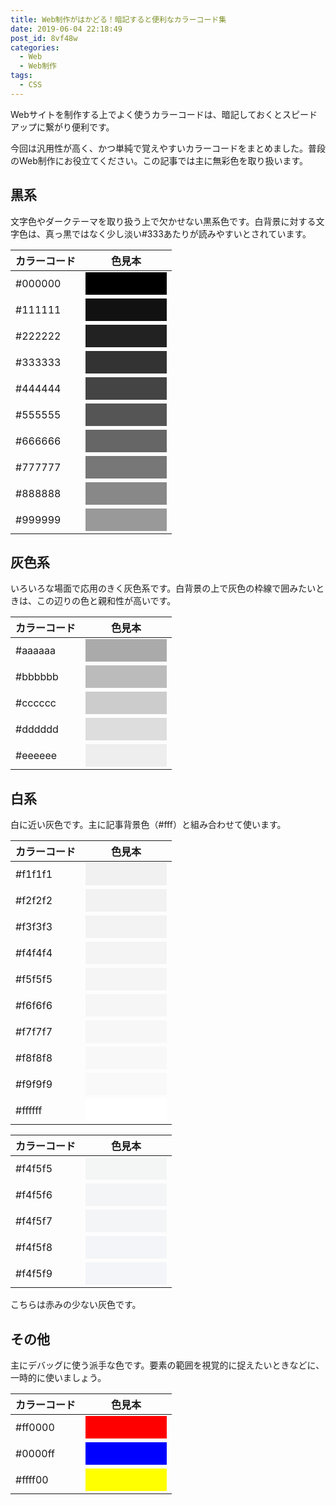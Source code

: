```yaml
---
title: Web制作がはかどる！暗記すると便利なカラーコード集
date: 2019-06-04 22:18:49
post_id: 8vf48w
categories:
  - Web
  - Web制作
tags:
  - CSS
---
```


Webサイトを制作する上でよく使うカラーコードは、暗記しておくとスピードアップに繋がり便利です。

<!--more-->

今回は汎用性が高く、かつ単純で覚えやすいカラーコードをまとめました。普段のWeb制作にお役立てください。この記事では主に無彩色を取り扱います。

## 黒系

文字色やダークテーマを取り扱う上で欠かせない黒系色です。白背景に対する文字色は、真っ黒ではなく少し淡い#333あたりが読みやすいとされています。


|カラーコード |                    色見本                         |
|-------|--------------------------------------------------------|
|#000000|<div class="color-sample" style="background:#000"></div>|
|#111111|<div class="color-sample" style="background:#111"></div>|
|#222222|<div class="color-sample" style="background:#222"></div>|
|#333333|<div class="color-sample" style="background:#333"></div>|
|#444444|<div class="color-sample" style="background:#444"></div>|
|#555555|<div class="color-sample" style="background:#555"></div>|
|#666666|<div class="color-sample" style="background:#666"></div>|
|#777777|<div class="color-sample" style="background:#777"></div>|
|#888888|<div class="color-sample" style="background:#888"></div>|
|#999999|<div class="color-sample" style="background:#999"></div>|


## 灰色系

いろいろな場面で応用のきく灰色系です。白背景の上で灰色の枠線で囲みたいときは、この辺りの色と親和性が高いです。

|カラーコード |                    色見本                         |
|-------|--------------------------------------------------------|
|#aaaaaa|<div class="color-sample" style="background:#aaa"></div>|
|#bbbbbb|<div class="color-sample" style="background:#bbb"></div>|
|#cccccc|<div class="color-sample" style="background:#ccc"></div>|
|#dddddd|<div class="color-sample" style="background:#ddd"></div>|
|#eeeeee|<div class="color-sample" style="background:#eee"></div>|


## 白系

白に近い灰色です。主に記事背景色（#fff）と組み合わせて使います。

|カラーコード |                    色見本                         |
|-------|--------------------------------------------------------|
|#f1f1f1|<div class="color-sample" style="background:#f1f1f1"></div>|
|#f2f2f2|<div class="color-sample" style="background:#f2f2f2"></div>|
|#f3f3f3|<div class="color-sample" style="background:#f3f3f3"></div>|
|#f4f4f4|<div class="color-sample" style="background:#f4f4f4"></div>|
|#f5f5f5|<div class="color-sample" style="background:#f5f5f5"></div>|
|#f6f6f6|<div class="color-sample" style="background:#f6f6f6"></div>|
|#f7f7f7|<div class="color-sample" style="background:#f7f7f7"></div>|
|#f8f8f8|<div class="color-sample" style="background:#f8f8f8"></div>|
|#f9f9f9|<div class="color-sample" style="background:#f9f9f9"></div>|
|#ffffff|<div class="color-sample" style="background:#fff"></div>|


|カラーコード |                    色見本                         |
|-------|--------------------------------------------------------|
|#f4f5f5|<div class="color-sample" style="background:#f4f5f5"></div>|
|#f4f5f6|<div class="color-sample" style="background:#f4f5f6"></div>|
|#f4f5f7|<div class="color-sample" style="background:#f4f5f7"></div>|
|#f4f5f8|<div class="color-sample" style="background:#f4f5f8"></div>|
|#f4f5f9|<div class="color-sample" style="background:#f4f5f9"></div>|

こちらは赤みの少ない灰色です。

## その他

主にデバッグに使う派手な色です。要素の範囲を視覚的に捉えたいときなどに、一時的に使いましょう。

|カラーコード |                    色見本                         |
|-------|--------------------------------------------------------|
|#ff0000|<div class="color-sample" style="background:#ff0000"></div>|
|#0000ff|<div class="color-sample" style="background:#0000ff"></div>|
|#ffff00|<div class="color-sample" style="background:#ffff00"></div>|

<style>
.color-sample {
  width: 130px;
  height: 36px;
}
</style>
